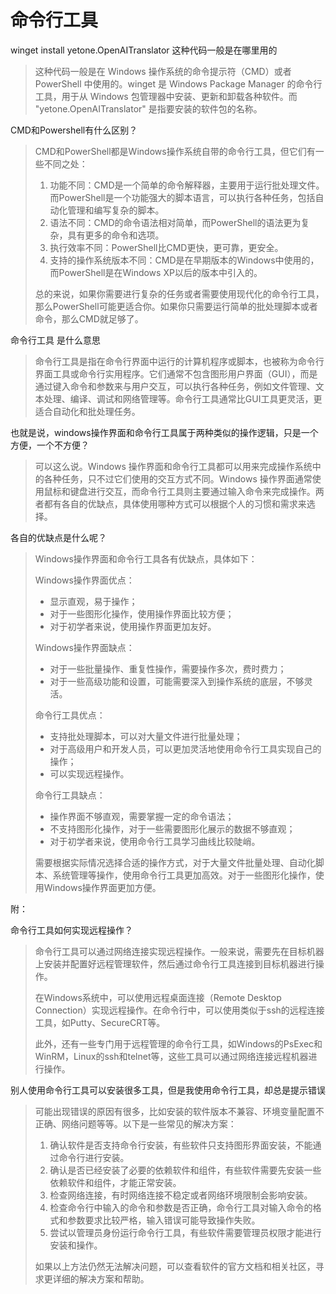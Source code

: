 # 命令行工具

winget install yetone.OpenAITranslator  这种代码一般是在哪里用的

> 这种代码一般是在 Windows 操作系统的命令提示符（CMD）或者 PowerShell 中使用的。winget 是 Windows Package Manager 的命令行工具，用于从 Windows 包管理器中安装、更新和卸载各种软件。而 "yetone.OpenAITranslator" 是指要安装的软件包的名称。

CMD和Powershell有什么区别？

> CMD和PowerShell都是Windows操作系统自带的命令行工具，但它们有一些不同之处：
>
> 1. 功能不同：CMD是一个简单的命令解释器，主要用于运行批处理文件。而PowerShell是一个功能强大的脚本语言，可以执行各种任务，包括自动化管理和编写复杂的脚本。
> 2. 语法不同：CMD的命令语法相对简单，而PowerShell的语法更为复杂，具有更多的命令和选项。
> 3. 执行效率不同：PowerShell比CMD更快，更可靠，更安全。
> 4. 支持的操作系统版本不同：CMD是在早期版本的Windows中使用的，而PowerShell是在Windows XP以后的版本中引入的。
>
> 总的来说，如果你需要进行复杂的任务或者需要使用现代化的命令行工具，那么PowerShell可能更适合你。如果你只需要运行简单的批处理脚本或者命令，那么CMD就足够了。

命令行工具 是什么意思

> 命令行工具是指在命令行界面中运行的计算机程序或脚本，也被称为命令行界面工具或命令行实用程序。它们通常不包含图形用户界面（GUI），而是通过键入命令和参数来与用户交互，可以执行各种任务，例如文件管理、文本处理、编译、调试和网络管理等。命令行工具通常比GUI工具更灵活，更适合自动化和批处理任务。

也就是说，windows操作界面和命令行工具属于两种类似的操作逻辑，只是一个方便，一个不方便？

> 可以这么说。Windows 操作界面和命令行工具都可以用来完成操作系统中的各种任务，只不过它们使用的交互方式不同。Windows 操作界面通常使用鼠标和键盘进行交互，而命令行工具则主要通过输入命令来完成操作。两者都有各自的优缺点，具体使用哪种方式可以根据个人的习惯和需求来选择。

各自的优缺点是什么呢？

> Windows操作界面和命令行工具各有优缺点，具体如下：
>
> Windows操作界面优点：
>
> - 显示直观，易于操作；
> - 对于一些图形化操作，使用操作界面比较方便；
> - 对于初学者来说，使用操作界面更加友好。
>
> Windows操作界面缺点：
>
> - 对于一些批量操作、重复性操作，需要操作多次，费时费力；
> - 对于一些高级功能和设置，可能需要深入到操作系统的底层，不够灵活。
>
> 命令行工具优点：
>
> - 支持批处理脚本，可以对大量文件进行批量处理；
> - 对于高级用户和开发人员，可以更加灵活地使用命令行工具实现自己的操作；
> - 可以实现远程操作。
>
> 命令行工具缺点：
>
> - 操作界面不够直观，需要掌握一定的命令语法；
> - 不支持图形化操作，对于一些需要图形化展示的数据不够直观；
> - 对于初学者来说，使用命令行工具学习曲线比较陡峭。
>
> 需要根据实际情况选择合适的操作方式，对于大量文件批量处理、自动化脚本、系统管理等操作，使用命令行工具更加高效。对于一些图形化操作，使用Windows操作界面更加方便。

附：

命令行工具如何实现远程操作？

> 命令行工具可以通过网络连接实现远程操作。一般来说，需要先在目标机器上安装并配置好远程管理软件，然后通过命令行工具连接到目标机器进行操作。
>
> 在Windows系统中，可以使用远程桌面连接（Remote Desktop Connection）实现远程操作。在命令行中，可以使用类似于ssh的远程连接工具，如Putty、SecureCRT等。
>
> 此外，还有一些专门用于远程管理的命令行工具，如Windows的PsExec和WinRM，Linux的ssh和telnet等，这些工具可以通过网络连接远程机器进行操作。

别人使用命令行工具可以安装很多工具，但是我使用命令行工具，却总是提示错误

> 可能出现错误的原因有很多，比如安装的软件版本不兼容、环境变量配置不正确、网络问题等等。以下是一些常见的解决方案：
>
> 1. 确认软件是否支持命令行安装，有些软件只支持图形界面安装，不能通过命令行进行安装。
> 2. 确认是否已经安装了必要的依赖软件和组件，有些软件需要先安装一些依赖软件和组件，才能正常安装。
> 3. 检查网络连接，有时网络连接不稳定或者网络环境限制会影响安装。
> 4. 检查命令行中输入的命令和参数是否正确，命令行工具对输入命令的格式和参数要求比较严格，输入错误可能导致操作失败。
> 5. 尝试以管理员身份运行命令行工具，有些软件需要管理员权限才能进行安装和操作。
>
> 如果以上方法仍然无法解决问题，可以查看软件的官方文档和相关社区，寻求更详细的解决方案和帮助。
